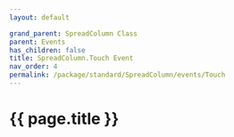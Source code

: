 ```yaml
---
layout: default

grand_parent: SpreadColumn Class
parent: Events
has_children: false
title: SpreadColumn.Touch Event
nav_order: 4
permalink: /package/standard/SpreadColumn/events/Touch
---
```

# {{ page.title }}
